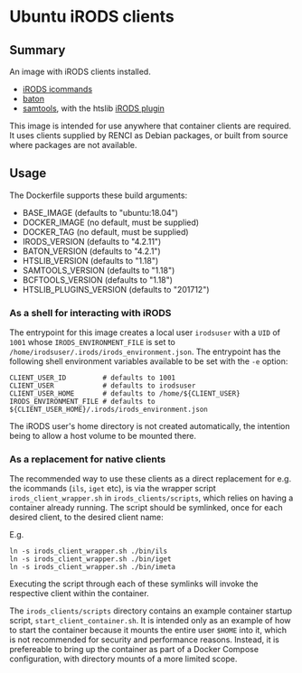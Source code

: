 # Ubuntu iRODS clients

## Summary

An image with iRODS clients installed.

 - [iRODS icommands](https://github.com/irods/irods_client_icommands)
 - [baton](https://github.com/wtsi-npg/baton)
 - [samtools](https://github.com/samtools/samtools), with the htslib [iRODS plugin](https://github.com/samtools/htslib-plugins)

This image is intended for use anywhere that container clients are
required. It uses clients supplied by RENCI as Debian packages, or built
from source where packages are not available.

## Usage

The Dockerfile supports these build arguments:

- BASE_IMAGE (defaults to "ubuntu:18.04")
- DOCKER_IMAGE (no default, must be supplied)
- DOCKER_TAG (no default, must be supplied)
- IRODS_VERSION (defaults to "4.2.11")
- BATON_VERSION (defaults to "4.2.1")
- HTSLIB_VERSION (defaults to "1.18")
- SAMTOOLS_VERSION (defaults to "1.18")
- BCFTOOLS_VERSION (defaults to "1.18")
- HTSLIB_PLUGINS_VERSION (defaults to "201712")

### As a shell for interacting with iRODS

The entrypoint for this image creates a local user `irodsuser` with a
`UID` of `1001` whose `IRODS_ENVIRONMENT_FILE` is set to
`/home/irodsuser/.irods/irods_environment.json`. The entrypoint has the
following shell environment variables available to be set with the `-e`
option:

    CLIENT_USER_ID         # defaults to 1001
    CLIENT_USER            # defaults to irodsuser
    CLIENT_USER_HOME       # defaults to /home/${CLIENT_USER}
    IRODS_ENVIRONMENT_FILE # defaults to ${CLIENT_USER_HOME}/.irods/irods_environment.json

The iRODS user's home directory is not created automatically, the intention
being to allow a host volume to be mounted there.

### As a replacement for native clients

The recommended way to use these clients as a direct replacement for
e.g. the icommands (`ils`, `iget` etc), is via the wrapper script
`irods_client_wrapper.sh` in `irods_clients/scripts`, which relies on
having a container already running. The script should be symlinked,
once for each desired client, to the desired client name:

E.g.

    ln -s irods_client_wrapper.sh ./bin/ils
    ln -s irods_client_wrapper.sh ./bin/iget
    ln -s irods_client_wrapper.sh ./bin/imeta

Executing the script through each of these symlinks will invoke the
respective client within the container.

The `irods_clients/scripts` directory contains an example container
startup script, `start_client_container.sh`. It is intended only as an
example of how to start the container because it mounts the entire
user `$HOME` into it, which is not recommended for security and
performance reasons. Instead, it is prefereable to bring up the
container as part of a Docker Compose configuration, with directory
mounts of a more limited scope.
